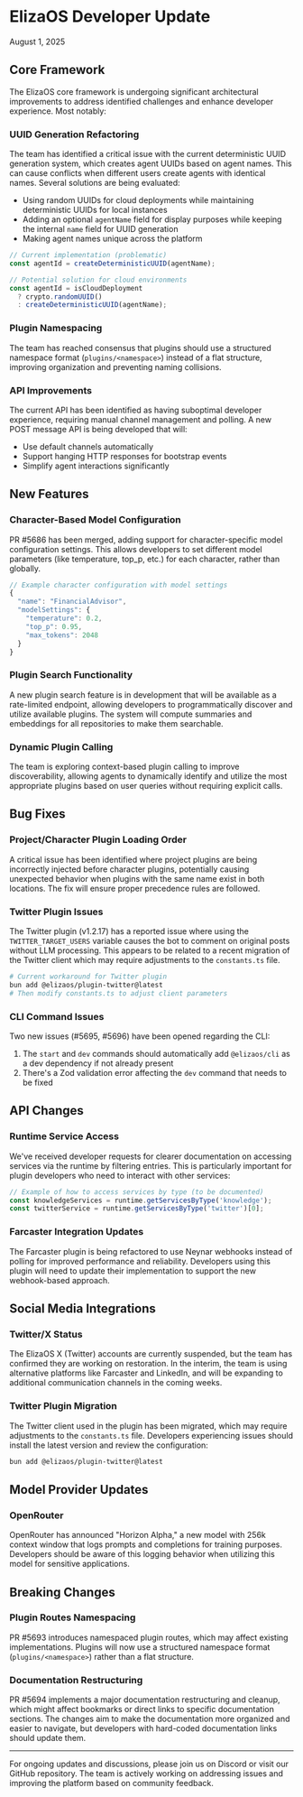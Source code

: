 # ElizaOS Developer Update
August 1, 2025

## Core Framework

The ElizaOS core framework is undergoing significant architectural improvements to address identified challenges and enhance developer experience. Most notably:

### UUID Generation Refactoring
The team has identified a critical issue with the current deterministic UUID generation system, which creates agent UUIDs based on agent names. This can cause conflicts when different users create agents with identical names. Several solutions are being evaluated:

- Using random UUIDs for cloud deployments while maintaining deterministic UUIDs for local instances
- Adding an optional `agentName` field for display purposes while keeping the internal `name` field for UUID generation
- Making agent names unique across the platform

```typescript
// Current implementation (problematic)
const agentId = createDeterministicUUID(agentName);

// Potential solution for cloud environments
const agentId = isCloudDeployment 
  ? crypto.randomUUID() 
  : createDeterministicUUID(agentName);
```

### Plugin Namespacing
The team has reached consensus that plugins should use a structured namespace format (`plugins/<namespace>`) instead of a flat structure, improving organization and preventing naming collisions.

### API Improvements
The current API has been identified as having suboptimal developer experience, requiring manual channel management and polling. A new POST message API is being developed that will:
- Use default channels automatically
- Support hanging HTTP responses for bootstrap events
- Simplify agent interactions significantly

## New Features

### Character-Based Model Configuration
PR #5686 has been merged, adding support for character-specific model configuration settings. This allows developers to set different model parameters (like temperature, top_p, etc.) for each character, rather than globally.

```typescript
// Example character configuration with model settings
{
  "name": "FinancialAdvisor",
  "modelSettings": {
    "temperature": 0.2,
    "top_p": 0.95,
    "max_tokens": 2048
  }
}
```

### Plugin Search Functionality
A new plugin search feature is in development that will be available as a rate-limited endpoint, allowing developers to programmatically discover and utilize available plugins. The system will compute summaries and embeddings for all repositories to make them searchable.

### Dynamic Plugin Calling
The team is exploring context-based plugin calling to improve discoverability, allowing agents to dynamically identify and utilize the most appropriate plugins based on user queries without requiring explicit calls.

## Bug Fixes

### Project/Character Plugin Loading Order
A critical issue has been identified where project plugins are being incorrectly injected before character plugins, potentially causing unexpected behavior when plugins with the same name exist in both locations. The fix will ensure proper precedence rules are followed.

### Twitter Plugin Issues
The Twitter plugin (v1.2.17) has a reported issue where using the `TWITTER_TARGET_USERS` variable causes the bot to comment on original posts without LLM processing. This appears to be related to a recent migration of the Twitter client which may require adjustments to the `constants.ts` file.

```bash
# Current workaround for Twitter plugin
bun add @elizaos/plugin-twitter@latest
# Then modify constants.ts to adjust client parameters
```

### CLI Command Issues
Two new issues (#5695, #5696) have been opened regarding the CLI:
1. The `start` and `dev` commands should automatically add `@elizaos/cli` as a dev dependency if not already present
2. There's a Zod validation error affecting the `dev` command that needs to be fixed

## API Changes

### Runtime Service Access
We've received developer requests for clearer documentation on accessing services via the runtime by filtering entries. This is particularly important for plugin developers who need to interact with other services:

```typescript
// Example of how to access services by type (to be documented)
const knowledgeServices = runtime.getServicesByType('knowledge');
const twitterService = runtime.getServicesByType('twitter')[0];
```

### Farcaster Integration Updates
The Farcaster plugin is being refactored to use Neynar webhooks instead of polling for improved performance and reliability. Developers using this plugin will need to update their implementation to support the new webhook-based approach.

## Social Media Integrations

### Twitter/X Status
The ElizaOS X (Twitter) accounts are currently suspended, but the team has confirmed they are working on restoration. In the interim, the team is using alternative platforms like Farcaster and LinkedIn, and will be expanding to additional communication channels in the coming weeks.

### Twitter Plugin Migration
The Twitter client used in the plugin has been migrated, which may require adjustments to the `constants.ts` file. Developers experiencing issues should install the latest version and review the configuration:

```bash
bun add @elizaos/plugin-twitter@latest
```

## Model Provider Updates

### OpenRouter
OpenRouter has announced "Horizon Alpha," a new model with 256k context window that logs prompts and completions for training purposes. Developers should be aware of this logging behavior when utilizing this model for sensitive applications.

## Breaking Changes

### Plugin Routes Namespacing
PR #5693 introduces namespaced plugin routes, which may affect existing implementations. Plugins will now use a structured namespace format (`plugins/<namespace>`) rather than a flat structure.

### Documentation Restructuring
PR #5694 implements a major documentation restructuring and cleanup, which might affect bookmarks or direct links to specific documentation sections. The changes aim to make the documentation more organized and easier to navigate, but developers with hard-coded documentation links should update them.

---

For ongoing updates and discussions, please join us on Discord or visit our GitHub repository. The team is actively working on addressing issues and improving the platform based on community feedback.